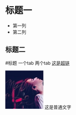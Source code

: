 标题一
============
* 第一列
* 第二列

标题二
-----

#标题
	一个tab
		两个tab
[这是超链](http://www.baidu.com)

![image](https://github.com/hujewelz/NewGit/raw/master/田馥甄.jpg)
这是普通文字
